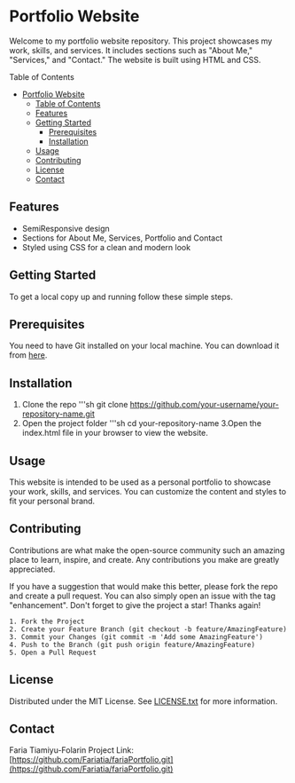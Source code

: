 # Portfolio Website

Welcome to my portfolio website repository. This project showcases my work, skills, and services. It includes sections such as "About Me," "Services," and "Contact." The website is built using HTML and CSS.

Table of Contents

- [Portfolio Website](#portfolio-website)
  - [Table of Contents](#table-of-contents)
  - [Features](#features)
  - [Getting Started](#getting-started)
    - [Prerequisites](#prerequisites)
    - [Installation](#installation)
  - [Usage](#usage)
  - [Contributing](#contributing)
  - [License](#license)
  - [Contact](#contact)

## Features

- SemiResponsive design
- Sections for About Me, Services, Portfolio and Contact
- Styled using CSS for a clean and modern look

## Getting Started

To get a local copy up and running follow these simple steps.

## Prerequisites

You need to have Git installed on your local machine. You can download it from [here](https://git-scm.com/downloads).

## Installation

1. Clone the repo
  '''sh git clone https://github.com/your-username/your-repository-name.git
2. Open the project folder
    '''sh cd your-repository-name
3.Open the index.html file in your browser to view the website.

## Usage

This website is intended to be used as a personal portfolio to showcase your work, skills, and services. You can customize the content and styles to fit your personal brand.

## Contributing

Contributions are what make the open-source community such an amazing place to learn, inspire, and create. Any contributions you make are greatly appreciated.

If you have a suggestion that would make this better, please fork the repo and create a pull request. You can also simply open an issue with the tag "enhancement".
Don't forget to give the project a star! Thanks again!

    1. Fork the Project
    2. Create your Feature Branch (git checkout -b feature/AmazingFeature)
    3. Commit your Changes (git commit -m 'Add some AmazingFeature')
    4. Push to the Branch (git push origin feature/AmazingFeature)
    5. Open a Pull Request
    
## License

Distributed under the MIT License. See [LICENSE.txt](https://github.com/Fariatia/fariaPortfolio/blob/master/LICENSE.txt) for more information.

## Contact
Faria Tiamiyu-Folarin
Project Link: [https://github.com/Fariatia/fariaPortfolio.git](https://github.com/Fariatia/fariaPortfolio.git)
    
